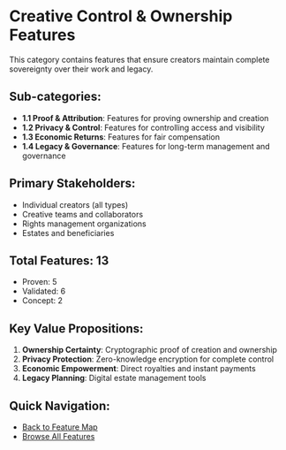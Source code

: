 # Creative Control & Ownership Features

This category contains features that ensure creators maintain complete sovereignty over their work and legacy.

## Sub-categories:
- **1.1 Proof & Attribution**: Features for proving ownership and creation
- **1.2 Privacy & Control**: Features for controlling access and visibility
- **1.3 Economic Returns**: Features for fair compensation
- **1.4 Legacy & Governance**: Features for long-term management and governance

## Primary Stakeholders:
- Individual creators (all types)
- Creative teams and collaborators
- Rights management organizations
- Estates and beneficiaries

## Total Features: 13
- Proven: 5
- Validated: 6
- Concept: 2

## Key Value Propositions:
1. **Ownership Certainty**: Cryptographic proof of creation and ownership
2. **Privacy Protection**: Zero-knowledge encryption for complete control
3. **Economic Empowerment**: Direct royalties and instant payments
4. **Legacy Planning**: Digital estate management tools

## Quick Navigation:
- [Back to Feature Map](../MULTI-TIER-FEATURE-MAP.md)
- [Browse All Features](../MULTI-TIER-FEATURE-MAP.md#1-creative-control--ownership)